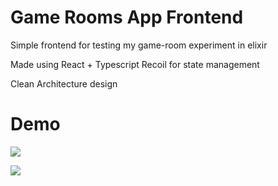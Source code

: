 # Game Rooms App Frontend

Simple frontend for testing my game-room experiment in elixir

Made using React + Typescript
Recoil for state management

Clean Architecture design

# Demo

![](https://github.com/gustavofp/game-rooms-frontend/demo1.gif)

![](https://github.com/gustavofp/game-rooms-frontend/demo2.gif)